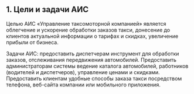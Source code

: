 ## 1. Цели и задачи АИС

Целью АИС «Управление таксомоторной компанией» является облегчение и ускорение обработки заказов такси, донесение до клиентов актуальной информации о тарифах и скидках, увеличение прибыли от бизнеса.

Задачи АИС: предоставить диспетчерам инструмент для обработки заказов, отслеживания передвижения автомобилей. Предоставить администраторам системы ведение каталога автомобилей, работников (водителей и диспетчеров), управление ценами и скидками. Предоставить клиентам удобные способы заказа такси посредством телефона, веб-сайта компании или мобильного приложения.
